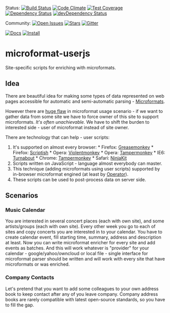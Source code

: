 Status: [![Build Status](https://travis-ci.org/pyhedgehog/microformat-userjs.svg)](https://travis-ci.org/pyhedgehog/microformat-userjs)
[![Code Climate](https://codeclimate.com/github/pyhedgehog/microformat-userjs.svg)](https://codeclimate.com/github/pyhedgehog/microformat-userjs)
[![Test Coverage](https://codeclimate.com/github/pyhedgehog/microformat-userjs/badges/coverage.svg)](https://codeclimate.com/github/pyhedgehog/microformat-userjs)
[![Dependency Status](https://david-dm.org/pyhedgehog/microformat-userjs.svg)](https://david-dm.org/pyhedgehog/microformat-userjs)
[![devDependency Status](https://david-dm.org/pyhedgehog/microformat-userjs/dev-status.svg)](https://david-dm.org/pyhedgehog/microformat-userjs#info=devDependencies)

Community: [![Open Issues](https://img.shields.io/github/issues/pyhedgehog/microformat-userjs.svg)](https://github.com/pyhedgehog/microformat-userjs/issues)
[![Stars](https://img.shields.io/github/stars/pyhedgehog/microformat-userjs.svg)](https://github.com/pyhedgehog/microformat-userjs/stargazers)
[![Gitter](https://badges.gitter.im/Join%20Chat.svg)](https://gitter.im/pyhedgehog/microformat-userjs?utm_source=badge&utm_medium=badge&utm_campaign=pr-badge&utm_content=body_badge)

[![Docs](https://img.shields.io/badge/docs-2%2F5-green.svg)](https://github.com/pyhedgehog/microformat-userjs/wiki#enrichers-implemented-in-this-repository)
[![Install](https://img.shields.io/badge/install-5-green.svg)](https://github.com/pyhedgehog/microformat-userjs/tree/master/userjs)

# microformat-userjs
Site-specific scripts for enriching with microformats.

## Idea
There are beautiful idea for making some types of data represented on web pages accessible for automatic and semi-automatic parsing - [Microformats](http://microformats.org/).

However there are [huge flaw](http://microformats.org/wiki/advocacy) in microformat usage scenario - if we want to gather data from some site we have to force owner of this site to support microformats.
*It's often unachievable.*
We have to shift the burden to interested side - user of microformat instead of site owner.

There are technology that can help - user scripts:
  1. It's supported on almost every browser:
    * Firefox: [Greasemonkey](https://addons.mozilla.org/en-US/firefox/addon/greasemonkey/)
    * Firefox: [Scriptish](https://addons.mozilla.org/en-US/firefox/addon/scriptish/)
    * Opera: [Violentmonkey](https://addons.opera.com/en/extensions/details/violent-monkey/)
    * Opera: [Tampermonkey](https://addons.opera.com/en/extensions/details/tampermonkey-beta/)
    * IE6: [Turnabout](http://www.webcitation.org/getfile?fileid=1517f90a646a7a3a439f3d5ae51d9d9d9e35872d)
    * Chrome: [Tampermonkey](https://chrome.google.com/webstore/detail/dhdgffkkebhmkfjojejmpbldmpobfkfo)
    * Safari: [NinjaKit](http://steeev.freehostia.com/wp/2010/07/19/new-extension-for-safari-5-called-ninjakit-lets-you-install-gm-scripts/)
  1. Scripts written on JavaScript - language almost everybody can master.
  1. This technique (adding microformats using user scripts) supported by in-browser microformat engined (at least by [Operator](https://addons.mozilla.org/en-US/firefox/addon/operator/)).
  1. These scripts can be used to post-process data on server side.

## Scenarios

### Music Calendar
You are interested in several concert places (each with own site), and some artists/groups (each with own site). Every other week you go to each of sites and copy concerts you are interested in to your calendar. You have to create calendar event, fill starting time, summary, address and description at least. Now you can write microformat enricher for every site and add events as batches. And this will work whatever is "provider" for your calendar - google/yahoo/owncloud or local file - single interface for microformat parser should be written and will work with every site that have microformats or was enriched.

### Company Contacts
Let's pretend that you want to add some colleagues to your own address book to keep contact after any of you leave company. Company address books are rarely compatible with latest open-source standards, so you have to fill the gap.
